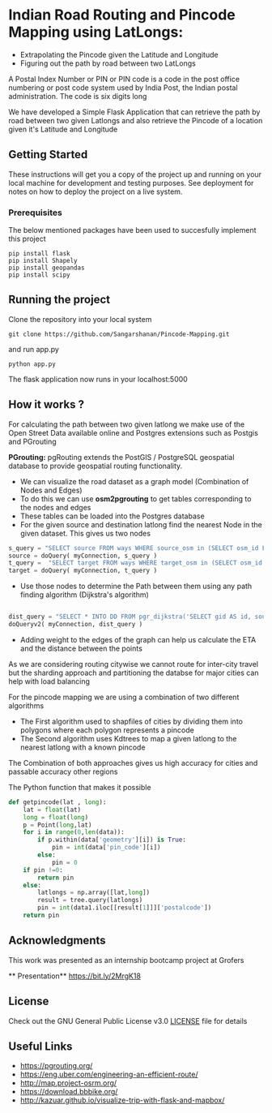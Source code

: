 # Indian Road Routing and Pincode Mapping using LatLongs:

- Extrapolating the Pincode given the Latitude and Longitude 
- Figuring out the path by road between two LatLongs 

A Postal Index Number or PIN or PIN code is a code in the post office numbering or post code system used by India Post, the Indian postal administration. The code is six digits long

We have developed a Simple Flask Application that can retrieve the path by road between two given Latlongs and also retrieve the Pincode of a location given it's Latitude and Longitude 

## Getting Started

These instructions will get you a copy of the project up and running on your local machine for development and testing purposes. See deployment for notes on how to deploy the project on a live system.

### Prerequisites

The below mentioned packages have been used to succesfully implement this project 

```
pip install flask
pip install Shapely
pip install geopandas
pip install scipy
```

## Running the project

Clone the repository into your local system

```
git clone https://github.com/Sangarshanan/Pincode-Mapping.git
```

and run app.py 

```
python app.py
```
The flask application now runs in your localhost:5000

## How it works ?

For calculating the path between two given latlong we make use of the Open Street Data available online and Postgres extensions such as Postgis and  PGrouting 

**PGrouting:** pgRouting extends the PostGIS / PostgreSQL geospatial database to provide geospatial routing functionality.

- We can visualize the road dataset as a graph model (Combination of Nodes and Edges)
- To do this we can use **osm2pgrouting** to get tables corresponding to the nodes and edges 
- These tables can be loaded into the Postgres database  
- For the given source and destination latlong find the nearest Node in the given dataset. This gives us two nodes  

```python
s_query = "SELECT source FROM ways WHERE source_osm in (SELECT osm_id FROM ways_vertices_pgr ORDER BY the_geom <-> ST_GeometryFromText('{}',4326) LIMIT 1) LIMIT 1".format(s_geom)
source = doQuery( myConnection, s_query )
t_query =  "SELECT target FROM ways WHERE target_osm in (SELECT osm_id FROM ways_vertices_pgr ORDER BY the_geom <-> ST_GeometryFromText('{}',4326) LIMIT 1) LIMIT 1 ".format(t_geom)
target = doQuery( myConnection, t_query )
```

- Use those nodes to determine the Path between them using any path finding algorithm (Dijkstra's algorithm)

```python

dist_query = "SELECT * INTO DD FROM pgr_dijkstra('SELECT gid AS id, source, target, length AS cost FROM ways',{}, {},directed := false)".format(source[0][0], target[0][0])
doQueryv2( myConnection, dist_query )
```
- Adding weight to the edges of the graph can help us calculate the ETA and the distance between the points

As we are considering routing citywise we cannot route for inter-city travel but the sharding approach and partitioning  the databse for major cities can help with load balancing 


For the pincode mapping we are using a combination of two different algorithms 

+ The First algorithm used to shapfiles of cities by dividing them into polygons where each polygon represents a pincode 
+ The Second algorithm uses Kdtrees to map a given latlong to the nearest latlong with a known pincode 

The Combination of both approaches gives us high accuracy for cities and passable accuracy other regions 

The Python function that makes it possible 

```python
def getpincode(lat , long):
    lat = float(lat)
    long = float(long)
    p = Point(long,lat)
    for i in range(0,len(data)):
        if p.within(data['geometry'][i]) is True:
            pin = int(data['pin_code'][i])
        else:
            pin = 0
    if pin !=0:
        return pin
    else:
        latlongs = np.array([lat,long])
        result = tree.query(latlongs)
        pin = int(data1.iloc[[result[1]]]['postalcode'])       
    return pin

```


## Acknowledgments

This work was presented as an internship bootcamp project at Grofers <a href="https://grofers.com">
 <img src="https://is3-ssl.mzstatic.com/image/thumb/Purple124/v4/bf/50/e3/bf50e389-fd69-8e41-6149-1831b467ec90/AppIcon-0-1x_U007emarketing-0-0-85-220-5.png/246x0w.jpg" data-canonical-src="https://is3-ssl.mzstatic.com/image/thumb/Purple124/v4/bf/50/e3/bf50e389-fd69-8e41-6149-1831b467ec90/AppIcon-0-1x_U007emarketing-0-0-85-220-5.png/246x0w.jpg" width="13" height="13" /> </a>
 
** Presentation** https://bit.ly/2MrgK18



## License

Check out the GNU General Public License v3.0 [LICENSE](LICENSE) file for details

## Useful Links 

- https://pgrouting.org/
- https://eng.uber.com/engineering-an-efficient-route/ 
- http://map.project-osrm.org/
- https://download.bbbike.org/
- http://kazuar.github.io/visualize-trip-with-flask-and-mapbox/
      

